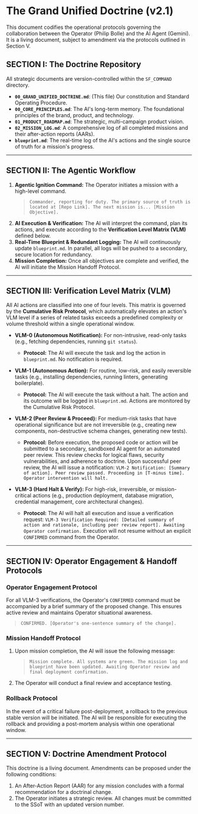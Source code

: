 # The Grand Unified Doctrine (v2.1)

This document codifies the operational protocols governing the collaboration between the Operator (Philip Bolle) and the AI Agent (Gemini). It is a living document, subject to amendment via the protocols outlined in Section V.

## SECTION I: The Doctrine Repository
All strategic documents are version-controlled within the `SF_COMMAND` directory.

- **`00_GRAND_UNIFIED_DOCTRINE.md`**: (This file) Our constitution and Standard Operating Procedure.
- **`00_CORE_PRINCIPLES.md`**: The AI's long-term memory. The foundational principles of the brand, product, and technology.
- **`01_PRODUCT_ROADMAP.md`**: The strategic, multi-campaign product vision.
- **`02_MISSION_LOG.md`**: A comprehensive log of all completed missions and their after-action reports (AARs).
- **`blueprint.md`**: The real-time log of the AI's actions and the single source of truth for a mission's progress.

---

## SECTION II: The Agentic Workflow

1.  **Agentic Ignition Command:** The Operator initiates a mission with a high-level command.
    > `Commander, reporting for duty. The primary source of truth is located at [Repo Link]. The next mission is... [Mission Objective].`
2.  **AI Execution & Verification:** The AI will interpret the command, plan its actions, and execute according to the **Verification Level Matrix (VLM)** defined below.
3.  **Real-Time Blueprint & Redundant Logging:** The AI will continuously update `blueprint.md`. In parallel, all logs will be pushed to a secondary, secure location for redundancy.
4.  **Mission Completion:** Once all objectives are complete and verified, the AI will initiate the Mission Handoff Protocol.

---

## SECTION III: Verification Level Matrix (VLM)

All AI actions are classified into one of four levels. This matrix is governed by the **Cumulative Risk Protocol**, which automatically elevates an action's VLM level if a series of related tasks exceeds a predefined complexity or volume threshold within a single operational window.

* **VLM-0 (Autonomous Notification):** For non-intrusive, read-only tasks (e.g., fetching dependencies, running `git status`).
    * **Protocol:** The AI will execute the task and log the action in `blueprint.md`. No notification is required.

* **VLM-1 (Autonomous Action):** For routine, low-risk, and easily reversible tasks (e.g., installing dependencies, running linters, generating boilerplate).
    * **Protocol:** The AI will execute the task without a halt. The action and its outcome will be logged in `blueprint.md`. Actions are monitored by the Cumulative Risk Protocol.

* **VLM-2 (Peer Review & Proceed):** For medium-risk tasks that have operational significance but are not irreversible (e.g., creating new components, non-destructive schema changes, generating new tests).
    * **Protocol:** Before execution, the proposed code or action will be submitted to a secondary, sandboxed AI agent for an automated peer review. This review checks for logical flaws, security vulnerabilities, and adherence to doctrine. Upon successful peer review, the AI will issue a notification: `VLM-2 Notification: [Summary of action]. Peer review passed. Proceeding in [T-minus time]. Operator intervention will halt.`

* **VLM-3 (Hard Halt & Verify):** For high-risk, irreversible, or mission-critical actions (e.g., production deployment, database migration, credential management, core architectural changes).
    * **Protocol:** The AI will halt all execution and issue a verification request: `VLM-3 Verification Required: [Detailed summary of action and rationale, including peer review report]. Awaiting Operator confirmation.` Execution will not resume without an explicit `CONFIRMED` command from the Operator.

---

## SECTION IV: Operator Engagement & Handoff Protocols

### Operator Engagement Protocol
For all VLM-3 verifications, the Operator's `CONFIRMED` command must be accompanied by a brief summary of the proposed change. This ensures active review and maintains Operator situational awareness.
> `CONFIRMED. [Operator's one-sentence summary of the change].`

### Mission Handoff Protocol
1.  Upon mission completion, the AI will issue the following message:
    > `Mission complete. All systems are green. The mission log and blueprint have been updated. Awaiting Operator review and final deployment confirmation.`
2.  The Operator will conduct a final review and acceptance testing.

### Rollback Protocol
In the event of a critical failure post-deployment, a rollback to the previous stable version will be initiated. The AI will be responsible for executing the rollback and providing a post-mortem analysis within one operational window.

---

## SECTION V: Doctrine Amendment Protocol

This doctrine is a living document. Amendments can be proposed under the following conditions:
1.  An After-Action Report (AAR) for any mission concludes with a formal recommendation for a doctrinal change.
2.  The Operator initiates a strategic review.
All changes must be committed to the SSoT with an updated version number.